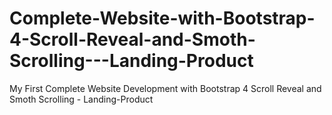 # Complete-Website-with-Bootstrap-4-Scroll-Reveal-and-Smoth-Scrolling---Landing-Product
My First Complete Website Development with Bootstrap 4 Scroll Reveal and Smoth Scrolling - Landing-Product
